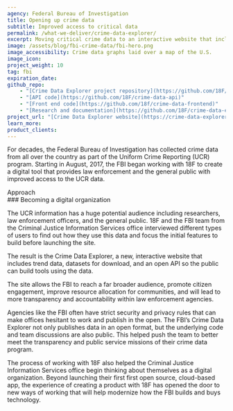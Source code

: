 ```yaml
---
agency: Federal Bureau of Investigation
title: Opening up crime data
subtitle: Improved access to critical data
permalink: /what-we-deliver/crime-data-explorer/
excerpt: Moving critical crime data to an interactive website that includes an open API so the public can build tools using the data.
image: /assets/blog/fbi-crime-data/fbi-hero.png
image_accessibility: Crime data graphs laid over a map of the U.S.
image_icon:
project_weight: 10
tag: fbi
expiration_date:
github_repo:
    - "[Crime Data Explorer project repository](https://github.com/18F/crime-data-explorer)"
    - "[API code](https://github.com/18F/crime-data-api)"
    - "[Front end code](https://github.com/18f/crime-data-frontend)"
    - "[Research and documentation](https://github.com/18F/crime-data-explorer/wiki)"
project_url: "[Crime Data Explorer website](https://crime-data-explorer.fr.cloud.gov/)"
learn_more:
product_clients:
---
```


For decades, the Federal Bureau of Investigation has collected crime
data from all over the country as part of the Uniform Crime Reporting
(UCR) program. Starting in August, 2017, the FBI began working with 18F
to create a digital tool that provides law enforcement and the general
public with improved access to the UCR data.

<div class="case-study-preheader margin-top-6">Approach</div>
### Becoming a digital organization

The UCR information has a huge potential audience including researchers,
law enforcement officers, and the general public. 18F and the FBI team
from the Criminal Justice Information Services office interviewed
different types of users to find out how they use this data and focus
the initial features to build before launching the site.

The result is the Crime Data Explorer, a new, interactive website that
includes trend data, datasets for download, and an open API so the
public can build tools using the data.

The site allows the FBI to reach a far broader audience, promote citizen
engagement, improve resource allocation for communities, and will lead
to more transparency and accountability within law enforcement agencies.

Agencies like the FBI often have strict security and privacy rules that
can make offices hesitant to work and publish in the open. The FBI’s
Crime Data Explorer not only publishes data in an open format, but the
underlying code and team discussions are also public. This helped push
the team to better meet the transparency and public service missions of
their crime data program.

The process of working with 18F also helped the Criminal Justice
Information Services office begin thinking about themselves as a digital
organization. Beyond launching their first first open source,
cloud-based app, the experience of creating a product with 18F has
opened the door to new ways of working that will help modernize how the
FBI builds and buys technology.
